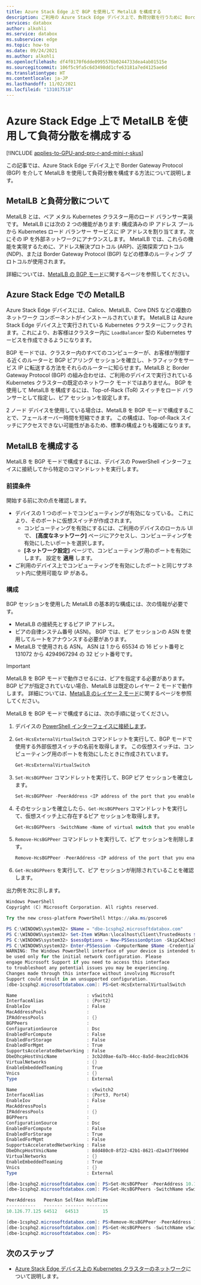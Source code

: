 ```yaml
---
title: Azure Stack Edge 上で BGP を使用して MetalLB を構成する
description: ご利用の Azure Stack Edge デバイス上で、負荷分散を行うために Border Gateway Protocol を使用して MetalLB を構成する方法について説明します。
services: databox
author: alkohli
ms.service: databox
ms.subservice: edge
ms.topic: how-to
ms.date: 09/24/2021
ms.author: alkohli
ms.openlocfilehash: df4f0170f6dde0995576b0244733dea4ab01515e
ms.sourcegitcommit: 106f5c9fa5c6d3498dd1cfe63181a7ed4125ae6d
ms.translationtype: HT
ms.contentlocale: ja-JP
ms.lasthandoff: 11/02/2021
ms.locfileid: "131017518"
---
```

# <a name="configure-load-balancing-with-metallb-on-your-azure-stack-edge"></a>Azure Stack Edge 上で MetalLB を使用して負荷分散を構成する

[!INCLUDE [applies-to-GPU-and-pro-r-and-mini-r-skus](../../includes/azure-stack-edge-applies-to-gpu-pro-r-mini-r-sku.md)]

この記事では、Azure Stack Edge デバイス上で Border Gateway Protocol (BGP) を介して MetalLB を使用して負荷分散を構成する方法について説明します。 

## <a name="about-metallb-and-load-balancing"></a>MetalLB と負荷分散について

MetalLB とは、ベア メタル Kubernetes クラスター用のロード バランサー実装です。 MetalLB には次の 2 つの機能があります: 構成済みの IP アドレス プールから Kubernetes ロード バランサー サービスに IP アドレスを割り当てます。次にその IP を外部ネットワークにアナウンスします。 MetalLB では、これらの機能を実現するために、アドレス解決プロトコル (ARP)、近隣探索プロトコル (NDP)、または Border Gateway Protocol (BGP) などの標準のルーティング プロトコルが使用されます。 

詳細については、[MetalLB の BGP モード](https://metallb.universe.tf/configuration/#bgp-configuratioN)に関するページを参照してください。

## <a name="metallb-on-azure-stack-edge"></a>Azure Stack Edge での MetalLB

Azure Stack Edge デバイスには、Calico、MetalLB、Core DNS などの複数のネットワーク コンポーネントがインストールされています。 MetalLB は Azure Stack Edge デバイス上で実行されている Kubernetes クラスターにフックされます。これにより、お客様はクラスター内に `LoadBalancer` 型の Kubernetes サービスを作成できるようになります。

BGP モードでは、クラスター内のすべてのコンピューターが、お客様が制御する近くのルーターと BGP ピアリング セッションを確立し、トラフィックをサービス IP に転送する方法をそれらのルーターに知らせます。MetalLB と Border Gateway Protocol (BGP) の組み合わせは、ご利用のデバイスで実行されている Kubernetes クラスターの既定のネットワーク モードではありません。 BGP を使用して MetalLB を構成するには、Top-of-Rack (ToR) スイッチをロード バランサーとして指定し、ピア セッションを設定します。 

2 ノード デバイスを使用している場合は、MetalLB を BGP モードで構成することで、フェールオーバー時間を短縮できます。 この構成は、Top-of-Rack スイッチにアクセスできない可能性があるため、標準の構成よりも複雑になります。

## <a name="configure-metallb"></a>MetalLB を構成する

MetalLB を BGP モードで構成するには、デバイスの PowerShell インターフェイスに接続してから特定のコマンドレットを実行します。

### <a name="prerequisites"></a>前提条件

開始する前に次の点を確認します。
- デバイスの 1 つのポートでコンピューティングが有効になっている。 これにより、そのポートに仮想スイッチが作成されます。 
    - コンピューティングを有効にするには、ご利用のデバイスのローカル UI で、 **[高度なネットワーク]** ページにアクセスし、コンピューティングを有効にしたいポートを選択します。 
    - **[ネットワーク設定]** ページで、コンピューティング用のポートを有効にします。 設定を **適用** します。
- ご利用のデバイス上でコンピューティングを有効にしたポートと同じサブネット内に使用可能な IP がある。 

### <a name="configuration"></a>構成

BGP セッションを使用した MetalLB の基本的な構成には、次の情報が必要です。

- MetalLB の接続先とするピア IP アドレス。
- ピアの自律システム番号 (ASN)。 BGP では、ピア セッションの ASN を使用してルートをアナウンスする必要があります。
- MetalLB で使用される ASN。 ASN は 1 から 65534 の 16 ビット番号と 131072 から 4294967294 の 32 ビット番号です。

> [!IMPORTANT]
> MetalLB を BGP モードで動作させるには、ピアを指定する必要があります。 BGP ピアが指定されていない場合、MetalLB は既定のレイヤー 2 モードで動作します。 詳細については、[MetalLB のレイヤー 2 モード](https://metallb.universe.tf/concepts/layer2/)に関するページを参照してください。 


MetalLB を BGP モードで構成するには、次の手順に従ってください。

1. デバイスの [PowerShell インターフェイスに接続します](azure-stack-edge-gpu-connect-powershell-interface.md#connect-to-the-powershell-interface)。
 
1. `Get-HcsExternalVirtualSwitch` コマンドレットを実行して、BGP モードで使用する外部仮想スイッチの名前を取得します。 この仮想スイッチは、コンピューティング用のポートを有効にしたときに作成されています。

    ```powershell
    Get-HcsExternalVirtualSwitch
    ```
1. `Set-HcsBGPPeer` コマンドレットを実行して、BGP ピア セッションを確立します。

    ```powershell
    Set-HcsBGPPeer -PeerAddress <IP address of the port that you enabled for compute> -PeerAsn <ASN for the peer> -SelfAsn <Your ASN> -SwitchName <Name of virtual switch on the port enabled for compute> -HoldTimeInSeconds <Optional hold time in seconds> 
    ```
1. そのセッションを確立したら、`Get-HcsBGPPeers` コマンドレットを実行して、仮想スイッチ上に存在するピア セッションを取得します。

    ```powershell
    Get-HcsBGPPeers -SwitchName <Name of virtual switch that you enabled for compute>
    ```
1. `Remove-HcsBGPPeer` コマンドレットを実行して、ピア セッションを削除します。 

    ```powershell
    Remove-HcsBGPPeer -PeerAddress <IP address of the port that you enabled for compute> -SwitchName <Name of virtual switch on the port enabled for compute>
    ```
1. `Get-HcsBGPPeers` を実行して、ピア セッションが削除されていることを確認します。

出力例を次に示します。 

```powershell
Windows PowerShell
Copyright (C) Microsoft Corporation. All rights reserved.

Try the new cross-platform PowerShell https://aka.ms/pscore6

PS C:\WINDOWS\system32> $Name = "dbe-1csphq2.microsoftdatabox.com"
PS C:\WINDOWS\system32> Set-Item WSMan:\localhost\Client\TrustedHosts $Name -Concatenate -Force
PS C:\WINDOWS\system32> $sessOptions = New-PSSessionOption -SkipCACheck -SkipCNCheck -SkipRevocationCheck
PS C:\WINDOWS\system32> Enter-PSSession -ComputerName $Name -Credential ~\EdgeUser -ConfigurationName Minishell -UseSSL -SessionOption $sessOptions
WARNING: The Windows PowerShell interface of your device is intended to
be used only for the initial network configuration. Please
engage Microsoft Support if you need to access this interface
to troubleshoot any potential issues you may be experiencing.
Changes made through this interface without involving Microsoft
Support could result in an unsupported configuration.
[dbe-1csphq2.microsoftdatabox.com]: PS>Get-HcsExternalVirtualSwitch

Name                          : vSwitch1
InterfaceAlias                : {Port2}
EnableIov                     : False
MacAddressPools               :
IPAddressPools                : {}
BGPPeers                      :
ConfigurationSource           : Dsc
EnabledForCompute             : False
EnabledForStorage             : False
EnabledForMgmt                : True
SupportsAcceleratedNetworking : False
DbeDhcpHostVnicName           : 3cb2d0ae-6a7b-44cc-8a5d-8eac2d1c0436
VirtualNetworks               : {}
EnableEmbeddedTeaming         : True
Vnics                         : {}
Type                          : External

Name                          : vSwitch2
InterfaceAlias                : {Port3, Port4}
EnableIov                     : False
MacAddressPools               :
IPAddressPools                : {}
BGPPeers                      :
ConfigurationSource           : Dsc
EnabledForCompute             : False
EnabledForStorage             : True
EnabledForMgmt                : False
SupportsAcceleratedNetworking : False
DbeDhcpHostVnicName           : 8dd480c0-8f22-42b1-8621-d2a43f70690d
VirtualNetworks               : {}
EnableEmbeddedTeaming         : True
Vnics                         : {}
Type                          : External

[dbe-1csphq2.microsoftdatabox.com]: PS>Set-HcsBGPPeer -PeerAddress 10.126.77.125 -PeerAsn 64512 -SelfAsn 64513 -SwitchName vSwitch1 -HoldTimeInSeconds 15
[dbe-1csphq2.microsoftdatabox.com]: PS>Get-HcsBGPPeers -SwitchName vSwitch1

PeerAddress   PeerAsn SelfAsn HoldTime
-----------   ------- ------- --------
10.126.77.125 64512   64513         15

[dbe-1csphq2.microsoftdatabox.com]: PS>Remove-HcsBGPPeer -PeerAddress 10.126.77.125 -SwitchName vSwitch1
[dbe-1csphq2.microsoftdatabox.com]: PS>Get-HcsBGPPeers -SwitchName vSwitch1
[dbe-1csphq2.microsoftdatabox.com]: PS>
```

## <a name="next-steps"></a>次のステップ

- [Azure Stack Edge デバイス上の Kubernetes クラスターのネットワーク](azure-stack-edge-gpu-kubernetes-networking.md)について説明します。